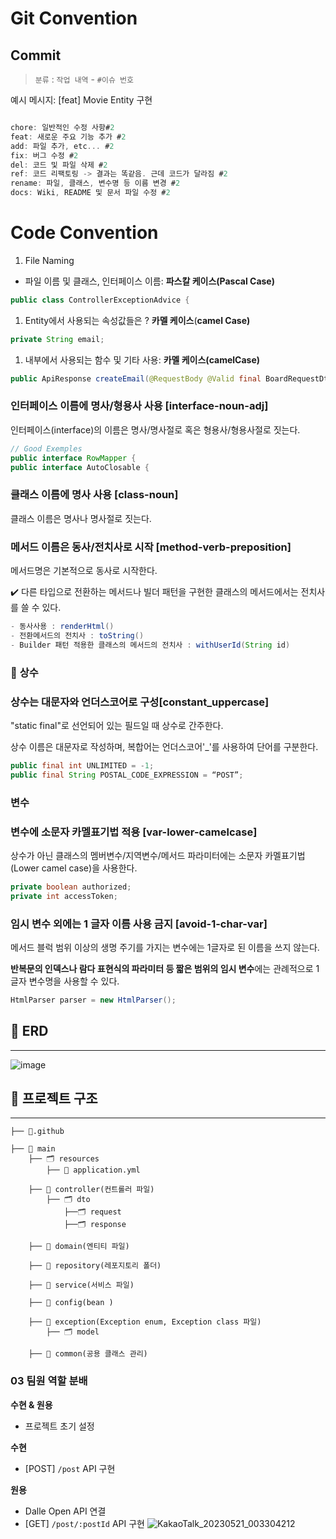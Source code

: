 # Git Convention

## Commit

> `분류` : `작업 내역` - `#이슈 번호`
> 

예시 메시지: [feat] Movie Entity 구현

```swift

chore: 일반적인 수정 사항#2
feat: 새로운 주요 기능 추가 #2
add: 파일 추가, etc... #2
fix: 버그 수정 #2
del: 코드 및 파일 삭제 #2
ref: 코드 리팩토링 -> 결과는 똑같음. 근데 코드가 달라짐 #2
rename: 파일, 클래스, 변수명 등 이름 변경 #2
docs: Wiki, README 및 문서 파일 수정 #2

```

# Code Convention

1. File Naming
- 파일 이름 및 클래스, 인터페이스 이름: **파스칼 케이스(Pascal Case)**

```java
public class ControllerExceptionAdvice {
```

1. Entity에서 사용되는 속성값들은 ? **카멜 케이스**(**camel Case)**

```java
private String email;
```

1. 내부에서 사용되는 함수 및 기타 사용: **카멜 케이스(camelCase)**

```java
public ApiResponse createEmail(@RequestBody @Valid final BoardRequestDto request) {
```

### **인터페이스 이름에 명사/형용사 사용 [interface-noun-adj]**

인터페이스(interface)의 이름은 명사/명사절로 혹은 형용사/형용사절로 짓는다.

```java
// Good Exemples
public interface RowMapper {
public interface AutoClosable {
```

### **클래스 이름에 명사 사용 [class-noun]**

클래스 이름은 명사나 명사절로 짓는다.

### **메서드 이름은 동사/전치사로 시작 [method-verb-preposition]**

메서드명은 기본적으로 동사로 시작한다.

✔️ 다른 타입으로 전환하는 메서드나 빌더 패턴을 구현한 클래스의 메서드에서는 전치사를 쓸 수 있다.

```java
- 동사사용 : renderHtml()
- 전환메서드의 전치사 : toString()
- Builder 패턴 적용한 클래스의 메서드의 전치사 : withUserId(String id)
```

### 🍑 **상수**

### **상수는 대문자와 언더스코어로 구성[constant_uppercase]**

"static final"로 선언되어 있는 필드일 때 상수로 간주한다.

상수 이름은 대문자로 작성하며, 복합어는 언더스코어'_'를 사용하여 단어를 구분한다.

```java
public final int UNLIMITED = -1;
public final String POSTAL_CODE_EXPRESSION = “POST”;
```

### **변수**

### **변수에 소문자 카멜표기법 적용 [var-lower-camelcase]**

상수가 아닌 클래스의 멤버변수/지역변수/메서드 파라미터에는 소문자 카멜표기법(Lower camel case)을 사용한다.

```java
private boolean authorized;
private int accessToken;
```

### **임시 변수 외에는 1 글자 이름 사용 금지 [avoid-1-char-var]**

메서드 블럭 범위 이상의 생명 주기를 가지는 변수에는 1글자로 된 이름을 쓰지 않는다.

**반복문의 인덱스나 람다 표현식의 파라미터 등 짧은 범위의 임시 변수**에는 관례적으로 1글자 변수명을 사용할 수 있다.

```java
HtmlParser parser = new HtmlParser();
```

## 📂 ERD

---
![image](https://github.com/32th-SOPKATHON-TEAM1/Server/assets/82709044/bc4c5eda-3c71-4c22-aff6-ac772854d394)

## 📂 프로젝트 구조

---

```
├── 📂.github

├── 📂 main
	├── 🗂️ resources
		├── 📕 application.yml

	├── 📂 controller(컨트롤러 파일)
		├── 🗂️ dto
			├──🗂️ request
			├──🗂️ response
			
	├── 📂 domain(엔티티 파일)

	├── 📂 repository(레포지토리 폴더)
	
	├── 📂 service(서비스 파일)
	
	├── 📂 config(bean )
	
	├── 📂 exception(Exception enum, Exception class 파일)
		├── 🗂️ model
	
	├── 📂 common(공용 클래스 관리)
```

### 03 팀원 역할 분배

**수현 & 원용**

- 프로젝트 초기 설정

**수현**

- [POST] `/post` API 구현

**원용**

- Dalle Open API 연결
- [GET] `/post/:postId` API 구현
![KakaoTalk_20230521_003304212](https://github.com/32th-SOPKATHON-TEAM1/Server/assets/82709044/1691b8c4-227b-4843-9f99-3deac93f266c)
